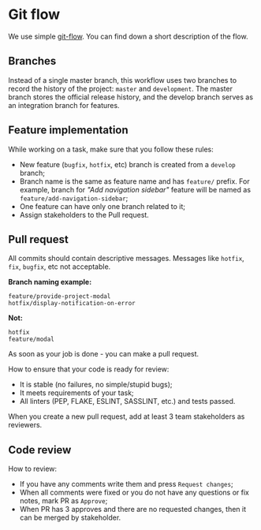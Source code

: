 # Git flow

We use simple [git-flow](http://nvie.com/posts/a-successful-git-branching-model/). You can find down a short description of the flow.

## Branches

Instead of a single master branch, this workflow uses two branches to record the history of the project: `master` and `development`. The master branch stores the official release history, and the develop branch serves as an integration branch for features.

## Feature implementation

While working on a task, make sure that you follow these rules:

* New feature (`bugfix`, `hotfix`, etc) branch is created from a `develop` branch;
* Branch name is the same as feature name and has `feature/` prefix. For example, branch for *"Add navigation sidebar"* feature will be named as `feature/add-navigation-sidebar`;
* One feature can have only one branch related to it;
* Assign stakeholders to the Pull request.

## Pull request

All commits should contain descriptive messages. Messages like `hotfix`, `fix`, `bugfix`, etc not acceptable.

**Branch naming example:**

```
feature/provide-project-modal
hotfix/display-notification-on-error
```

**Not:**

```
hotfix
feature/modal
```

As soon as your job is done - you can make a pull request.

How to ensure that your code is ready for review:

* It is stable (no failures, no simple/stupid bugs);
* It meets requirements of your task;
* All linters (PEP, FLAKE, ESLINT, SASSLINT, etc.) and tests passed.

When you create a new pull request, add at least 3 team stakeholders as reviewers.

## Code review

How to review:

* If you have any comments write them and press `Request changes`;
* When all comments were fixed or you do not have any questions or fix notes, mark PR as `Approve`;
* When PR has 3 approves and there are no requested changes, then it can be merged by stakeholder.
